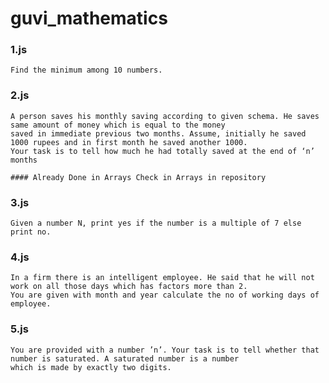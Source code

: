 # guvi_mathematics

### 1.js
    Find the minimum among 10 numbers.
    
### 2.js
    A person saves his monthly saving according to given schema. He saves same amount of money which is equal to the money
    saved in immediate previous two months. Assume, initially he saved 1000 rupees and in first month he saved another 1000.
    Your task is to tell how much he had totally saved at the end of ‘n’ months
    
    #### Already Done in Arrays Check in Arrays in repository

### 3.js
    Given a number N, print yes if the number is a multiple of 7 else print no.

### 4.js
    In a firm there is an intelligent employee. He said that he will not work on all those days which has factors more than 2.
    You are given with month and year calculate the no of working days of employee.

### 5.js
    You are provided with a number ’n’. Your task is to tell whether that number is saturated. A saturated number is a number 
    which is made by exactly two digits.
